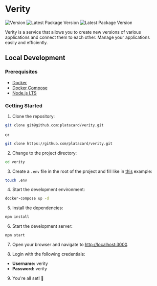 # Verity

![Version](https://img.shields.io/github/v/release/platacard/verity?label=Verity&logo=github)
![Latest Package Version](https://img.shields.io/npm/v/@verityjs/cli?label=@verityjs/cli&logo=npm)
![Latest Package Version](https://img.shields.io/npm/v/@verityjs/client?label=@verityjs/client&logo=npm)

Verity is a service that allows you to create new versions of various applications and connect them
to each other. Manage your applications easily and efficiently.

## Local Development

### Prerequisites

- [Docker](https://www.docker.com/)
- [Docker Compose](https://docs.docker.com/compose/)
- [Node.js LTS](https://nodejs.org/en/)

### Getting Started

1. Clone the repository:

```bash
git clone git@github.com:platacard/verity.git
```

or

```bash
git clone https://github.com/platacard/verity.git
```

2. Change to the project directory:

```bash
cd verity
```

3. Create a `.env` file in the root of the project and fill like in [this](.env.template) example:

```bash
touch .env
```

4. Start the development environment:

```bash
docker-compose up -d
```

5. Install the dependencies:

```bash
npm install
```

6. Start the development server:

```bash
npm start
```

7. Open your browser and navigate to [http://localhost:3000](http://localhost:3000).

8. Login with the following credentials:

- **Username:** verity
- **Password:** verity

9. You're all set! 🚀
